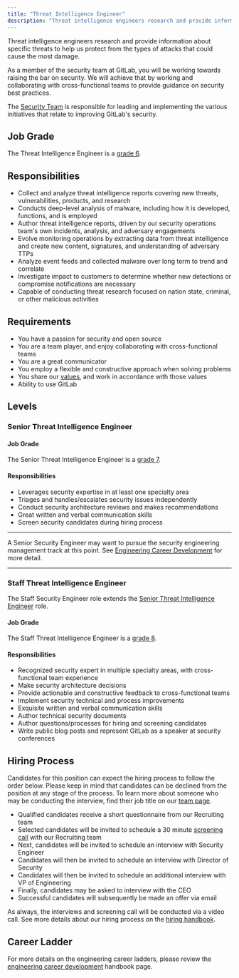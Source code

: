 ```yaml
---
title: "Threat Intelligence Engineer"
description: "Threat intelligence engineers research and provide information about specific threats to help us protect from the types of attacks that could cause the most damage."
---
```


Threat intelligence engineers research and provide information about specific threats to help us protect from the types of attacks that could cause the most damage.

As a member of the security team at GitLab, you will be working towards raising the bar on security. We will achieve that by working and collaborating with cross-functional teams to provide guidance on security best practices.

The [Security Team](https://about.gitlab.com/handbook/security) is responsible for leading and
implementing the various initiatives that relate to improving GitLab's security.

## Job Grade

The Threat Intelligence Engineer is a [grade 6](https://about.gitlab.com/handbook/total-rewards/compensation/compensation-calculator/#gitlab-job-grades).

## Responsibilities

- Collect and analyze threat intelligence reports covering new threats, vulnerabilities, products, and research
- Conducts deep-level analysis of malware, including how it is developed, functions, and is employed
- Author threat intelligence reports, driven by our security operations team's own incidents, analysis, and adversary engagements
- Evolve monitoring operations by extracting data from threat intelligence and create new content, signatures, and understanding of adversary TTPs
- Analyze event feeds and collected malware over long term to trend and correlate
- Investigate impact to customers to determine whether new detections or compromise notifications are necessary
- Capable of conducting threat research focused on nation state, criminal, or other malicious activities

## Requirements

- You have a passion for security and open source
- You are a team player, and enjoy collaborating with cross-functional teams
- You are a great communicator
- You employ a flexible and constructive approach when solving problems
- You share our [values](/handbook/values/), and work in accordance with those values
- Ability to use GitLab

## Levels

### Senior Threat Intelligence Engineer

#### Job Grade

The Senior Threat Intelligence Engineer is a [grade 7](https://about.gitlab.com/handbook/total-rewards/compensation/compensation-calculator/#gitlab-job-grades).

#### Responsibilities

- Leverages security expertise in at least one specialty area
- Triages and handles/escalates security issues independently
- Conduct security architecture reviews and makes recommendations
- Great written and verbal communication skills
- Screen security candidates during hiring process

***

A Senior Security Engineer may want to pursue the security engineering management track at this point. See [Engineering Career Development](https://about.gitlab.com/handbook/engineering/career-development/) for more detail.

***

### Staff Threat Intelligence Engineer

The Staff Security Engineer role extends the [Senior Threat Intelligence Engineer](#senior-threat-intelligence-engineer) role.

#### Job Grade

The Staff Threat Intelligence Engineer is a [grade 8](https://about.gitlab.com/handbook/total-rewards/compensation/compensation-calculator/#gitlab-job-grades).

#### Responsibilities

- Recognized security expert in multiple specialty areas, with cross-functional team experience
- Make security architecture decisions
- Provide actionable and constructive feedback to cross-functional teams
- Implement security technical and process improvements
- Exquisite written and verbal communication skills
- Author technical security documents
- Author questions/processes for hiring and screening candidates
- Write public blog posts and represent GitLab as a speaker at security conferences

## Hiring Process

Candidates for this position can expect the hiring process to follow the order below. Please keep in mind that candidates can be declined from the position at any stage of the process. To learn more about someone who may be conducting the interview, find their job title on our [team page](https://about.gitlab.com/company/team/).

- Qualified candidates receive a short questionnaire from our Recruiting team
- Selected candidates will be invited to schedule a 30 minute [screening call](https://about.gitlab.com/handbook/hiring/interviewing/#screening-call) with our Recruiting team
- Next, candidates will be invited to schedule an interview with Security Engineer
- Candidates will then be invited to schedule an interview with Director of Security
- Candidates will then be invited to schedule an additional interview with VP of Engineering
- Finally, candidates may be asked to interview with the CEO
- Successful candidates will subsequently be made an offer via email

As always, the interviews and screening call will be conducted via a video call.
See more details about our hiring process on the [hiring handbook](https://about.gitlab.com/handbook/hiring/).

## Career Ladder

For more details on the engineering career ladders, please review the [engineering career development](https://about.gitlab.com/handbook/engineering/career-development/#roles) handbook page.
